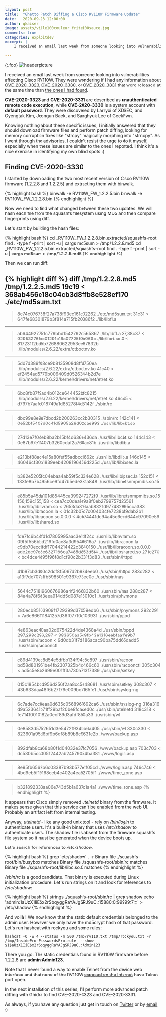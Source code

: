 ```yaml
---
layout: post
title:  "Ghetto Patch Diffing a Cisco RV110W Firmware Update"
date:   2020-09-23 12:00:00
author: qkaiser
image: assets/ville100couleur_frite100sauce.jpg
comments: true
categories: exploitdev
excerpt: |
    I received an email last week from someone looking into vulnerabilities affecting Cisco RV110W. They were wondering if I had any information about CVE-2020-3323, CVE-2020-3330, or CVE-2020-3331 that were released at the same time than the ones I had found. As I went through the advisories, I couldn't resist the urge to look into it, especially when these issues are similar to the ones I reported. I think it's a nice exercise in identifying my own blind spots :)

---
```


{:.foo}
![headerpicture]({{site.url}}/assets/ville100couleur_frite100sauce.jpg)

I received an email last week from someone looking into vulnerabilities affecting Cisco RV110W. They were wondering if I had any information about [CVE-2020-3323](https://cve.mitre.org/cgi-bin/cvename.cgi?name=CVE-2020-3323), [CVE-2020-3330](https://cve.mitre.org/cgi-bin/cvename.cgi?name=CVE-2020-3330), or [CVE-2020-3331](https://cve.mitre.org/cgi-bin/cvename.cgi?name=CVE-2020-3331) that were released at the same time than [the ones I had found](/exploitdev/2020/07/14/breaking-cisco-rv-again/). 

**CVE-2020-3323** and **CVE-2020-3331** are described as **unauthenticated remote code execution**, while **CVE-2020-3330** is a system account with **default password**. They were discovered by Larryxi of XDSEC, and Gyengtak Kim, Jeongun Baek, and Sanghyuk Lee of GeekPwn.

Knowing nothing about these specific issues, I initially answered that they should download firmware files and perform patch diffing, looking for memory corruption fixes like "strcpy" magically morphing into "strncpy". As I went through the advisories, I couldn't resist the urge to do it myself, especially when these issues are similar to the ones I reported. I think it's a nice exercise in identifying my own blind spots :)

## Finding CVE-2020-3330

I started by downloading the two most recent version of Cisco RV110W firmware (1.2.2.8 and 1.2.2.5) and extracting them with binwalk.

{% highlight bash %}
binwalk -e RV110W_FW_1.2.2.5.bin
binwalk -e RV110W_FW_1.2.2.8.bin
{% endhighlight %}

Now we need to find what changed between these two updates. We will hash each file from the squashfs filesystem using MD5 and then compare fingerprints using diff.

Let's start by building the hash files:

{% highlight bash %}
cd _RV110W_FW_1.2.2.8.bin.extracted/squashfs-root
find . -type f -print | sort -u | xargs md5sum > /tmp/1.2.2.8.md5
cd _RV110W_FW_1.2.2.5.bin.extracted/squashfs-root
find . -type f -print | sort -u | xargs md5sum > /tmp/1.2.2.5.md5
{% endhighlight %}

Then we can run diff:

{% highlight diff %}
diff /tmp/1.2.2.8.md5 /tmp/1.2.2.5.md5
19c19
< 368ab456e18c04cb3d8ffb8e528ef170  ./etc/md5sum.txt
---
> 8c74c076738f27a738f93ec161c02262  ./etc/md5sum.txt
31c31
< 647fe68301879b3f814a715fb20386f2  ./lib/libfl.a
---
> ab644927751c779bbd1542792d565867  ./lib/libfl.a
37,38c37
< 92953276fec01291e18a07725f9b069c  ./lib/librt.so.0
< 817231f2bd5b726880622953ee67832b  ./lib/modules/2.6.22/extra/ctbootnv.ko
---
> 5dd7d389f08ce9b8135908d8ffd750ea  ./lib/modules/2.6.22/extra/ctbootnv.ko
41c40
< ef2454ad5779b006409d0526344b2d7e  ./lib/modules/2.6.22/kernel/drivers/net/et/et.ko
---
> 6bc8fb87f9ad4b012ce644452bfc8215  ./lib/modules/2.6.22/kernel/drivers/net/et/et.ko
46c45
< d797b7aafc018749a1d85278f4d8142f  ./sbin/rc
---
> dbc99e8e9e7dbcd2b200263cc2b30315  ./sbin/rc
142c141
< 0e52bf5408d0c41d5905a26d02cae993  ./usr/lib/libcbt.so
---
> 27d13e7f04eb8ba2b15bf4d636e436da  ./usr/lib/libcbt.so
144c143
< 0e87b97e11407b3260cdaf2a760ac81b  ./usr/lib/libdlib.a
---
> e213bf88ad4e15a80fef55adbcc1662c  ./usr/lib/libdlib.a
146c145
< 46046cf30b1839eeb4208196456d225d  ./usr/lib/libipsec.la
---
> b382e5205fc04ebaa4ab59f5c334e628  ./usr/lib/libipsec.la
152c151
< 133fe8b7b4956ce9fd47b5ede331a848  ./usr/lib/libnetsnmpmibs.so.15
---
> e85b5a45da101d85445ca399247272f9  ./usr/lib/libnetsnmpmibs.so.15
156,159c155,158
< cea7cc0dea1e9a8f0eb2799757d26561  ./usr/lib/libnvram.so
< 2653da316aab8321d977482895cca383  ./usr/lib/libracoon.la
< 01c32b07c7c004034fe7238bf9dab2b1  ./usr/lib/libracoon.so.0.0.0
< 4cb74441dc94a45c6ecd644c97090e59  ./usr/lib/libshared.so
---
> fde7fc6b44fd1d7805995aac3e1df24c  ./usr/lib/libnvram.so
> 09f5f556bbd219fd0ae8a3d9546616a7  ./usr/lib/libracoon.la
> c9db70ecc1fdf17044214422c3840150  ./usr/lib/libracoon.so.0.0.0
> ade2dc97e8e6327166ca7485d853d5f4  ./usr/lib/libshared.so
271c270
< bc4dce4d95f96f8d1cf90c2b331f3d83  ./usr/sbin/httpd
---
> 41b97cb3d00c2dcf8f5097d2b934eeb0  ./usr/sbin/httpd
283c282
< a13f7de707affb598501c9367e73ee0c  ./usr/sbin/nas
---
> 5644c75181960676986a4f2466832b60  ./usr/sbin/nas
288c287
< 84a4a78f6d3eea914dd5d087e13010c1  ./usr/sbin/phymons
---
> 280ecb85103909f1729399d37059edb6  ./usr/sbin/phymons
292c291
< 7a6e866111841257d36f077f0c103931  ./usr/sbin/pppd
---
> 4e863eac40aa02d675422d4de4368a4d  ./usr/sbin/pppd
297,298c296,297
< 383650aa5c9fb43e1316eebfaa1fe9b7  ./usr/sbin/racoon
< 9d0db31f7d486acac90ba75dd65dadd5  ./usr/sbin/racoonctl
---
> c89d4139ec8d54e5dfbb134f94c5c897  ./usr/sbin/racoon
> bd58d801951be4fb2307325b4d466c60  ./usr/sbin/racoonctl
305c304
< ad5c5e8b2699e001ff3a730a713f7389  ./usr/sbin/setkey
---
> 015c1854bcd956d256f2aa8cc5e48681  ./usr/sbin/setkey
308c307
< 43b633daa48f6b27f79e009bc7165fe1  ./usr/sbin/syslog-ng
---
> 6c7ade7cc8eaa0d635c0568961692ca6  ./usr/sbin/syslog-ng
316a316
> d9a523641b71ff29baf20be8fcaced0c  ./usr/sbin/utelnetd
318c318
< fe71410010182a0ecf89d3afdf850a33  ./usr/sbin/wl
---
> 0e8583d5752651d3e5472f934bb6a405  ./usr/sbin/wl
330c330
< 823601a95d6bf9b6df8b89b8c9631e2b  ./www/backup.asp
---
> 892dfab8ca68b80f1d04032e37fc7056  ./www/backup.asp
703c703
< dc530b5cc00512442ab24579054ba381  ./www/login.asp
---
> 8e95fb6562b6c03387b93b577e1f05cd  ./www/login.asp
746c746
< 4bd9eb5f19168ceb4c402a4ea52705f1  ./www/time_zone.asp
---
> b321892333aa06e743d5b1a637c1a4a1  ./www/time_zone.asp
{% endhighlight %}

It appears that Cisco simply removed _utelnetd_ binary from the firmware. It makes sense given that this service can't be enabled from the web UI. Probably an artifact left from internal testing.

Anyway, _utelnetd_ - like any good unix tool - rely on _/bin/login_ to authenticate users. It's a built-in binary that uses _/etc/shadow_ to authenticate users. The shadow file is absent from the firmware squashfs file system so it must be generated when the device boots up.

Let's search for references to _/etc/shadow_:


{% highlight bash %}
grep 'etc/shadow' . -r
Binary file ./squashfs-root/bin/busybox matches
Binary file ./squashfs-root/sbin/rc matches
Binary file ./squashfs-root/lib/libc.so.0 matches
{% endhighlight %}

_/sbin/rc_ is a good candidate. That binary is executed during Linux initialization procedure. Let's run strings on it and look for references to _/etc/shadow_:

{% highlight bash %}
strings ./squashfs-root/sbin/rc | grep shadow
echo 'admin:$1$aUzX1IiE$x2rSbqyggRaYAJgSRJ9uC.:15880:0:99999:7:::' > /etc/shadow
{% endhighlight %}

And voilà ! We now know that the static default credentials belonged to the admin user. However we only have the md5crypt hash of that password. Let's run hashcat with rockyou and some rules:

```
hashcat -O -w 4 --status -m 500 /tmp/rv110.txt /tmp/rockyou.txt -r /tmp/InsidePro-PasswordsPro.rule  --show
$1$aUzX1IiE$x2rSbqyggRaYAJgSRJ9uC.:Admin123
```

There you go. The static credentials found in RV110W firmware before 1.2.2.8 are **admin:Admin123**.

Note that I never found a way to enable Telnet from the device web interface and that none of the RV110W [exposed on the Internet](https://www.shodan.io/search?query=ssl%3ARV110W+port%3A23) have Telnet port open.

In the next installation of this series, I'll perform more advanced patch diffing with Ghidra to find CVE-2020-3323 and CVE-2020-3331.

As always, if you have any question just get in touch on [Twitter](https://twitter.com/qkaiser) or by [email](mailto:kaiserquentin@gmail.com) :)
